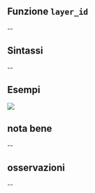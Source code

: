 ## Funzione `layer_id`

--

## Sintassi

--

## Esempi

<img src="/img/variabili/layer_id/layer_id1.png">

## nota bene

--

## osservazioni

--